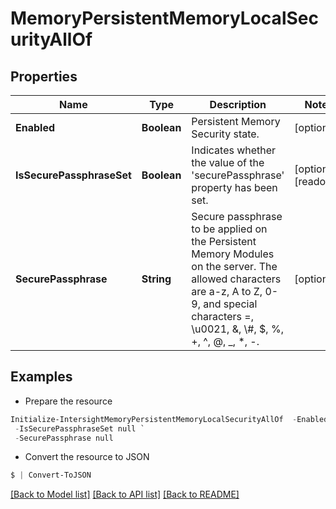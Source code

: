 # MemoryPersistentMemoryLocalSecurityAllOf
## Properties

Name | Type | Description | Notes
------------ | ------------- | ------------- | -------------
**Enabled** | **Boolean** | Persistent Memory Security state. | [optional] 
**IsSecurePassphraseSet** | **Boolean** | Indicates whether the value of the &#39;securePassphrase&#39; property has been set. | [optional] [readonly] 
**SecurePassphrase** | **String** | Secure passphrase to be applied on the Persistent Memory Modules on the server. The allowed characters are a-z, A to Z, 0-9, and special characters &#x3D;, \\u0021, &amp;, \\#, $, %, +, ^, @, _, *, -. | [optional] 

## Examples

- Prepare the resource
```powershell
Initialize-IntersightMemoryPersistentMemoryLocalSecurityAllOf  -Enabled null `
 -IsSecurePassphraseSet null `
 -SecurePassphrase null
```

- Convert the resource to JSON
```powershell
$ | Convert-ToJSON
```

[[Back to Model list]](../README.md#documentation-for-models) [[Back to API list]](../README.md#documentation-for-api-endpoints) [[Back to README]](../README.md)


